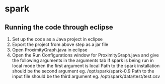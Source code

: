 spark
=====
Running the code through eclipse
--------------------------------
1. Set up the code as a Java project in eclipse
2. Export the project from above step as a jar file
3. Open ProximityGraph.java in eclipse
4. Open the Run Configurations window for ProximityGraph.java and give the following arguments in the arguments tab
	If spark is being run in local mode then the first argument is local
	Path to the spark installation should be the second argument eg. /opt/spark/spark-0.9
	Path to the input file should be the third argument eg. /opt/spark/data/test/test.csv
	